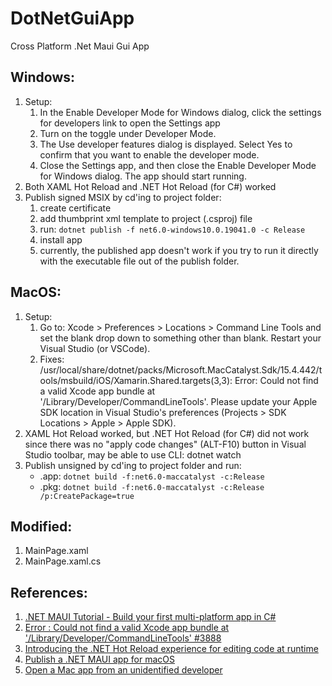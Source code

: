 # DotNetGuiApp
Cross Platform .Net Maui Gui App

## Windows:
  1. Setup:
     1. In the Enable Developer Mode for Windows dialog, click the settings for developers link to open the Settings app
     2.  Turn on the toggle under Developer Mode.
     3.  The Use developer features dialog is displayed. Select Yes to confirm that you want to enable the developer mode.
     4.  Close the Settings app, and then close the Enable Developer Mode for Windows dialog. The app should start running.
  2. Both XAML Hot Reload and .NET Hot Reload (for C#) worked
  3. Publish signed MSIX by cd'ing to project folder:
     1. create certificate
     2. add thumbprint xml template to project (.csproj) file
     3. run: `dotnet publish -f net6.0-windows10.0.19041.0 -c Release`
     4. install app
     5. currently, the published app doesn't work if you try to run it directly with the executable file out of the publish folder.

## MacOS:
  1. Setup:
      1. Go to: Xcode > Preferences > Locations > Command Line Tools and set the blank drop down to something other than blank. Restart your Visual Studio (or VSCode).
      2. Fixes: /usr/local/share/dotnet/packs/Microsoft.MacCatalyst.Sdk/15.4.442/tools/msbuild/iOS/Xamarin.Shared.targets(3,3): Error: Could not find a valid Xcode app bundle at '/Library/Developer/CommandLineTools'. Please update your Apple SDK location in Visual Studio's preferences (Projects > SDK Locations > Apple > Apple SDK).
  2. XAML Hot Reload worked, but .NET Hot Reload (for C#) did not work since there was no "apply code changes" (ALT-F10) button in Visual Studio toolbar, may be able to use CLI: dotnet watch
  3. Publish unsigned by cd'ing to project folder and run:
      - .app: `dotnet build -f:net6.0-maccatalyst -c:Release`
      - .pkg: `dotnet build -f:net6.0-maccatalyst -c:Release /p:CreatePackage=true`

## Modified:
  1. MainPage.xaml
  2. MainPage.xaml.cs

## References:
1. [.NET MAUI Tutorial - Build your first multi-platform app in C#](https://dotnet.microsoft.com/en-us/learn/maui/first-app-tutorial/intro)
2. [Error : Could not find a valid Xcode app bundle at '/Library/Developer/CommandLineTools' #3888](https://github.com/dotnet/maui/issues/3888)
3. [Introducing the .NET Hot Reload experience for editing code at runtime](https://devblogs.microsoft.com/dotnet/introducing-net-hot-reload/)
4. [Publish a .NET MAUI app for macOS](https://docs.microsoft.com/en-us/dotnet/maui/macos/deployment/overview)
5. [Open a Mac app from an unidentified developer](https://support.apple.com/en-gb/guide/mac-help/mh40616/mac)

